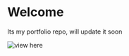 # Welcome
Its my portfolio repo, will update it soon

![view here](http://rabsportfolio.herokuapp.com/)
